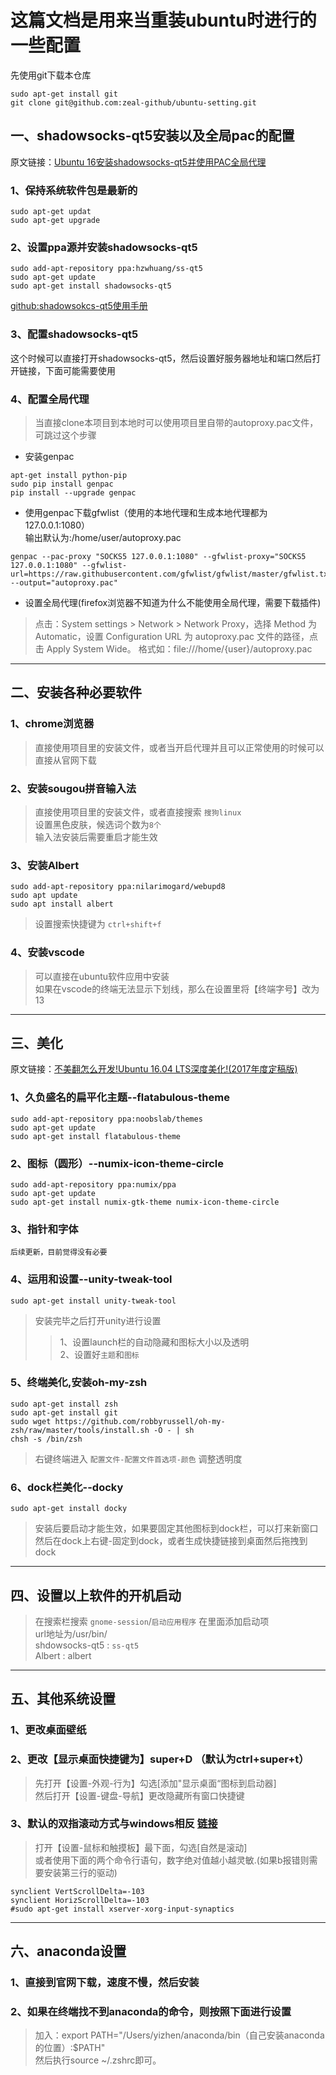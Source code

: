 # 这篇文档是用来当重装ubuntu时进行的一些配置

先使用git下载本仓库
```
sudo apt-get install git
git clone git@github.com:zeal-github/ubuntu-setting.git
```
## 一、shadowsocks-qt5安装以及全局pac的配置
原文链接：[Ubuntu 16安装shadowsocks-qt5并使用PAC全局代理](https://www.litcc.com/2016/12/29/Ubuntu16-shadowsocks-pac/index.html)<br>

### 1、保持系统软件包是最新的
```
sudo apt-get updat
sudo apt-get upgrade
```
### 2、设置ppa源并安装shadowsocks-qt5
```
sudo add-apt-repository ppa:hzwhuang/ss-qt5
sudo apt-get update
sudo apt-get install shadowsocks-qt5
```

[github:shadowsokcs-qt5使用手册](https://github.com/shadowsocks/shadowsocks-qt5/wiki/%E4%BD%BF%E7%94%A8%E6%89%8B%E5%86%8C)
### 3、配置shadowsocks-qt5
这个时候可以直接打开shadowsocks-qt5，然后设置好服务器地址和端口然后打开链接，下面可能需要使用
### 4、配置全局代理
>当直接clone本项目到本地时可以使用项目里自带的autoproxy.pac文件，可跳过这个步骤
* 安装genpac
```
apt-get install python-pip
sudo pip install genpac
pip install --upgrade genpac
```
* 使用genpac下载gfwlist（使用的本地代理和生成本地代理都为 127.0.0.1:1080）<br>
输出默认为:/home/user/autoproxy.pac
```
genpac --pac-proxy "SOCKS5 127.0.0.1:1080" --gfwlist-proxy="SOCKS5 127.0.0.1:1080" --gfwlist-url=https://raw.githubusercontent.com/gfwlist/gfwlist/master/gfwlist.txt --output="autoproxy.pac"
```
* 设置全局代理(firefox浏览器不知道为什么不能使用全局代理，需要下载插件)
>点击：System settings > Network > Network Proxy，选择 Method 为 Automatic，设置 Configuration URL 为 autoproxy.pac 文件的路径，点击 Apply System Wide。
格式如：file:///home/{user}/autoproxy.pac

-----

## 二、安装各种必要软件
### 1、chrome浏览器
>直接使用项目里的安装文件，或者当开启代理并且可以正常使用的时候可以直接从官网下载

### 2、安装sougou拼音输入法
>直接使用项目里的安装文件，或者直接搜索 `搜狗linux`<br>
设置黑色皮肤，候选词个数为`8个`<br>
输入法安装后需要重启才能生效

### 3、安装Albert
```
sudo add-apt-repository ppa:nilarimogard/webupd8
sudo apt update
sudo apt install albert
```
>设置搜索快捷键为 `ctrl+shift+f`
### 4、安装vscode
>可以直接在ubuntu软件应用中安装<br>
如果在vscode的终端无法显示下划线，那么在设置里将【终端字号】改为13
---
## 三、美化

原文链接：[不美翻怎么开发!Ubuntu 16.04 LTS深度美化!(2017年度定稿版)](https://www.jianshu.com/p/4bd2d9b1af41)

### 1、久负盛名的扁平化主题--flatabulous-theme
```
sudo add-apt-repository ppa:noobslab/themes
sudo apt-get update
sudo apt-get install flatabulous-theme
```

### 2、图标（圆形）--numix-icon-theme-circle
```
sudo add-apt-repository ppa:numix/ppa
sudo apt-get update
sudo apt-get install numix-gtk-theme numix-icon-theme-circle
```

### 3、指针和字体
```
后续更新，目前觉得没有必要
```

### 4、运用和设置--unity-tweak-tool
```
sudo apt-get install unity-tweak-tool
```
> 安装完毕之后打开unity进行设置
>> 1、设置launch栏的自动隐藏和图标大小以及透明<br>
2、设置好`主题`和`图标`<br>

### 5、终端美化,安装oh-my-zsh
```
sudo apt-get install zsh
sudo apt-get install git
sudo wget https://github.com/robbyrussell/oh-my-zsh/raw/master/tools/install.sh -O - | sh
chsh -s /bin/zsh
```
>右键终端进入 `配置文件-配置文件首选项-颜色` 调整透明度

### 6、dock栏美化--docky
```
sudo apt-get install docky
```
>安装后要启动才能生效，如果要固定其他图标到dock栏，可以打来新窗口然后在dock上右键-固定到dock，或者生成快捷链接到桌面然后拖拽到dock

---

## 四、设置以上软件的开机启动
>在搜索栏搜索 `gnome-session`/`启动应用程序` 在里面添加启动项<br>
url地址为/usr/bin/<br>
shdowsocks-qt5 : `ss-qt5`<br>
Albert : albert

---
## 五、其他系统设置
### 1、更改桌面壁纸
### 2、更改【显示桌面快捷键为】super+D （默认为ctrl+super+t）
>先打开【设置-外观-行为】勾选[添加"显示桌面“图标到启动器]<br>
然后打开【设置-键盘-导航】更改隐藏所有窗口快捷键
### 3、默认的双指滚动方式与windows相反 [链接](https://blog.csdn.net/LanderlYoung/article/details/18313911)
>打开【设置-鼠标和触摸板】最下面，勾选[自然是滚动]<br>
>或者使用下面的两个命令行语句，数字绝对值越小越灵敏.(如果b报错则需要安装第三行的驱动)
```
synclient VertScrollDelta=-103
synclient HorizScrollDelta=-103
#sudo apt-get install xserver-xorg-input-synaptics
```

---

## 六、anaconda设置
### 1、直接到官网下载，速度不慢，然后安装
### 2、如果在终端找不到anaconda的命令，则按照下面进行设置
>加入：export PATH="/Users/yizhen/anaconda/bin（自己安装anaconda的位置）:$PATH"<br>
然后执行source ~/.zshrc即可。


